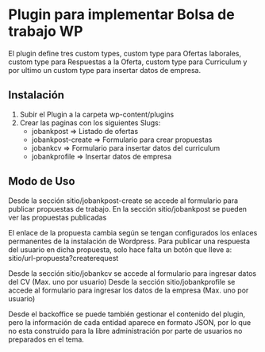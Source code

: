 # Plugin para implementar Bolsa de trabajo WP
El plugin define tres custom types, custom type para Ofertas laborales, custom type para Respuestas a la Oferta, custom type para Curriculum y por ultimo un custom type para insertar datos de empresa.

## Instalación
1. Subir el Plugin a la carpeta wp-content/plugins
2. Crear las paginas con los siguientes Slugs: 
    - jobankpost => Listado de ofertas
    - jobankpost-create => Formulario para crear propuestas
    - jobankcv => Formulario para insertar datos del curriculum
    - jobankprofile => Insertar datos de empresa

## Modo de Uso
Desde la sección sitio/jobankpost-create se accede al formulario para publicar propuestas de trabajo.
En la sección sitio/jobankpost se pueden ver las propuestas publicadas

El enlace de la propuesta cambia según se tengan configurados los enlaces permanentes de la instalación de Wordpress.
Para publicar una respuesta del usuario en dicha propuesta, solo hace falta un botón que lleve a: sitio/url-propuesta?createrequest

Desde la sección sitio/jobankcv se accede al formulario para ingresar datos del CV (Max. uno por usuario)
Desde la sección sitio/jobankprofile se accede al formulario para ingresar los datos de la empresa (Max. uno por usuario)

Desde el backoffice se puede también gestionar el contenido del plugin, pero la información de cada entidad aparece en formato JSON, por lo que no esta construido para la libre administración por parte de usuarios no preparados en el tema.